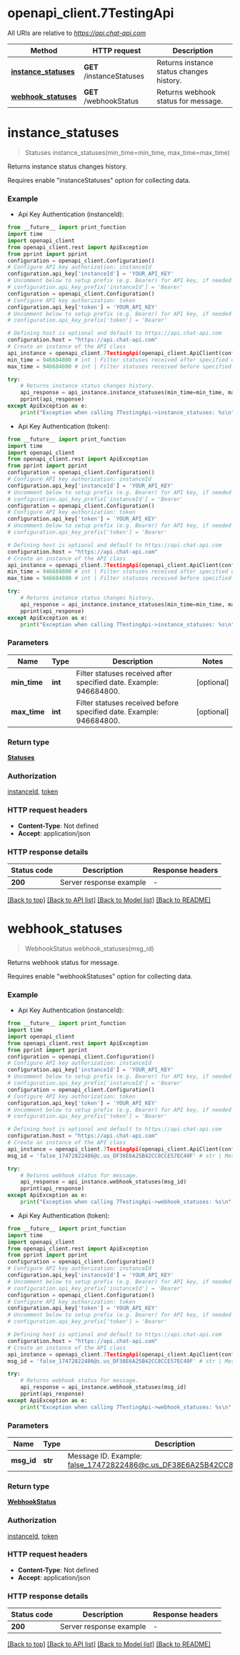 # openapi_client.7TestingApi

All URIs are relative to *https://api.chat-api.com*

Method | HTTP request | Description
------------- | ------------- | -------------
[**instance_statuses**](7TestingApi.md#instance_statuses) | **GET** /instanceStatuses | Returns instance status changes history.
[**webhook_statuses**](7TestingApi.md#webhook_statuses) | **GET** /webhookStatus | Returns webhook status for message.


# **instance_statuses**
> Statuses instance_statuses(min_time=min_time, max_time=max_time)

Returns instance status changes history.

Requires enable \"instanceStatuses\" option for collecting data.

### Example

* Api Key Authentication (instanceId):
```python
from __future__ import print_function
import time
import openapi_client
from openapi_client.rest import ApiException
from pprint import pprint
configuration = openapi_client.Configuration()
# Configure API key authorization: instanceId
configuration.api_key['instanceId'] = 'YOUR_API_KEY'
# Uncomment below to setup prefix (e.g. Bearer) for API key, if needed
# configuration.api_key_prefix['instanceId'] = 'Bearer'
configuration = openapi_client.Configuration()
# Configure API key authorization: token
configuration.api_key['token'] = 'YOUR_API_KEY'
# Uncomment below to setup prefix (e.g. Bearer) for API key, if needed
# configuration.api_key_prefix['token'] = 'Bearer'

# Defining host is optional and default to https://api.chat-api.com
configuration.host = "https://api.chat-api.com"
# Create an instance of the API class
api_instance = openapi_client.7TestingApi(openapi_client.ApiClient(configuration))
min_time = 946684800 # int | Filter statuses received after specified date. Example: 946684800. (optional)
max_time = 946684800 # int | Filter statuses received before specified date. Example: 946684800. (optional)

try:
    # Returns instance status changes history.
    api_response = api_instance.instance_statuses(min_time=min_time, max_time=max_time)
    pprint(api_response)
except ApiException as e:
    print("Exception when calling 7TestingApi->instance_statuses: %s\n" % e)
```

* Api Key Authentication (token):
```python
from __future__ import print_function
import time
import openapi_client
from openapi_client.rest import ApiException
from pprint import pprint
configuration = openapi_client.Configuration()
# Configure API key authorization: instanceId
configuration.api_key['instanceId'] = 'YOUR_API_KEY'
# Uncomment below to setup prefix (e.g. Bearer) for API key, if needed
# configuration.api_key_prefix['instanceId'] = 'Bearer'
configuration = openapi_client.Configuration()
# Configure API key authorization: token
configuration.api_key['token'] = 'YOUR_API_KEY'
# Uncomment below to setup prefix (e.g. Bearer) for API key, if needed
# configuration.api_key_prefix['token'] = 'Bearer'

# Defining host is optional and default to https://api.chat-api.com
configuration.host = "https://api.chat-api.com"
# Create an instance of the API class
api_instance = openapi_client.7TestingApi(openapi_client.ApiClient(configuration))
min_time = 946684800 # int | Filter statuses received after specified date. Example: 946684800. (optional)
max_time = 946684800 # int | Filter statuses received before specified date. Example: 946684800. (optional)

try:
    # Returns instance status changes history.
    api_response = api_instance.instance_statuses(min_time=min_time, max_time=max_time)
    pprint(api_response)
except ApiException as e:
    print("Exception when calling 7TestingApi->instance_statuses: %s\n" % e)
```

### Parameters

Name | Type | Description  | Notes
------------- | ------------- | ------------- | -------------
 **min_time** | **int**| Filter statuses received after specified date. Example: 946684800. | [optional] 
 **max_time** | **int**| Filter statuses received before specified date. Example: 946684800. | [optional] 

### Return type

[**Statuses**](Statuses.md)

### Authorization

[instanceId](../README.md#instanceId), [token](../README.md#token)

### HTTP request headers

 - **Content-Type**: Not defined
 - **Accept**: application/json

### HTTP response details
| Status code | Description | Response headers |
|-------------|-------------|------------------|
**200** | Server response example |  -  |

[[Back to top]](#) [[Back to API list]](../README.md#documentation-for-api-endpoints) [[Back to Model list]](../README.md#documentation-for-models) [[Back to README]](../README.md)

# **webhook_statuses**
> WebhookStatus webhook_statuses(msg_id)

Returns webhook status for message.

Requires enable \"webhookStatuses\" option for collecting data.

### Example

* Api Key Authentication (instanceId):
```python
from __future__ import print_function
import time
import openapi_client
from openapi_client.rest import ApiException
from pprint import pprint
configuration = openapi_client.Configuration()
# Configure API key authorization: instanceId
configuration.api_key['instanceId'] = 'YOUR_API_KEY'
# Uncomment below to setup prefix (e.g. Bearer) for API key, if needed
# configuration.api_key_prefix['instanceId'] = 'Bearer'
configuration = openapi_client.Configuration()
# Configure API key authorization: token
configuration.api_key['token'] = 'YOUR_API_KEY'
# Uncomment below to setup prefix (e.g. Bearer) for API key, if needed
# configuration.api_key_prefix['token'] = 'Bearer'

# Defining host is optional and default to https://api.chat-api.com
configuration.host = "https://api.chat-api.com"
# Create an instance of the API class
api_instance = openapi_client.7TestingApi(openapi_client.ApiClient(configuration))
msg_id = 'false_17472822486@c.us_DF38E6A25B42CC8CCE57EC40F' # str | Message ID. Example: false_17472822486@c.us_DF38E6A25B42CC8CCE57EC40F.

try:
    # Returns webhook status for message.
    api_response = api_instance.webhook_statuses(msg_id)
    pprint(api_response)
except ApiException as e:
    print("Exception when calling 7TestingApi->webhook_statuses: %s\n" % e)
```

* Api Key Authentication (token):
```python
from __future__ import print_function
import time
import openapi_client
from openapi_client.rest import ApiException
from pprint import pprint
configuration = openapi_client.Configuration()
# Configure API key authorization: instanceId
configuration.api_key['instanceId'] = 'YOUR_API_KEY'
# Uncomment below to setup prefix (e.g. Bearer) for API key, if needed
# configuration.api_key_prefix['instanceId'] = 'Bearer'
configuration = openapi_client.Configuration()
# Configure API key authorization: token
configuration.api_key['token'] = 'YOUR_API_KEY'
# Uncomment below to setup prefix (e.g. Bearer) for API key, if needed
# configuration.api_key_prefix['token'] = 'Bearer'

# Defining host is optional and default to https://api.chat-api.com
configuration.host = "https://api.chat-api.com"
# Create an instance of the API class
api_instance = openapi_client.7TestingApi(openapi_client.ApiClient(configuration))
msg_id = 'false_17472822486@c.us_DF38E6A25B42CC8CCE57EC40F' # str | Message ID. Example: false_17472822486@c.us_DF38E6A25B42CC8CCE57EC40F.

try:
    # Returns webhook status for message.
    api_response = api_instance.webhook_statuses(msg_id)
    pprint(api_response)
except ApiException as e:
    print("Exception when calling 7TestingApi->webhook_statuses: %s\n" % e)
```

### Parameters

Name | Type | Description  | Notes
------------- | ------------- | ------------- | -------------
 **msg_id** | **str**| Message ID. Example: false_17472822486@c.us_DF38E6A25B42CC8CCE57EC40F. | 

### Return type

[**WebhookStatus**](WebhookStatus.md)

### Authorization

[instanceId](../README.md#instanceId), [token](../README.md#token)

### HTTP request headers

 - **Content-Type**: Not defined
 - **Accept**: application/json

### HTTP response details
| Status code | Description | Response headers |
|-------------|-------------|------------------|
**200** | Server response example |  -  |

[[Back to top]](#) [[Back to API list]](../README.md#documentation-for-api-endpoints) [[Back to Model list]](../README.md#documentation-for-models) [[Back to README]](../README.md)

